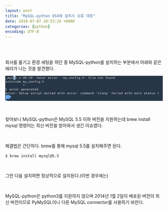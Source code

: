 ```yaml
---
layout: post
title: "MySQL-python OSX에 설치시 오류 대응"
date: 2018-07-07 20:53:24 +0900
categories: [python]
encoding: UTF-8
---
```


<br>
<br>

회사를 옮기고 환경 세팅을 하던 중 MySQL-python를 설치하는 부분에서 아래와 같은 에러가 나는 것을 발견했다. 


![branch Image](https://raw.githubusercontent.com/lee-seul/lee-seul.github.com/master/static/img/_posts/mysql-python.png)

<br>

찾아보니 MySQL-python은 MySQL 5.5 이하 버전을 지원하는데 brew install mysql 명령어는 최신 버전을 받아와서 생긴 이슈였다. 

<br>

해결법은 간단하다. brew를 통해 mysql 5.5를 설치해주면 된다. 



```shell
$ brew install mysql@5.5
```

<br>

그런 다음 설치하면 정상적으로 설치된다.(이번 경우에는)


<br>

MySQL-python은 python3를 지원하지 않으며 2014년 1월 2일이 배포된 버전이 최신 버전이므로 PyMySQL이나 다른 MySQL connector를 사용하기 바란다. 

<br>
<br>
